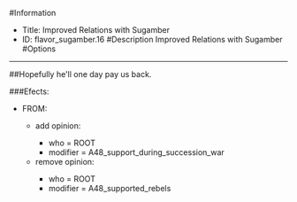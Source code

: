 #Information
 - Title: Improved Relations with Sugamber
 - ID: flavor_sugamber.16
#Description
Improved Relations with Sugamber
#Options

___
##Hopefully he'll one day pay us back.

###Efects:<ul><li>FROM:</li><ul><li>add opinion:</li><ul><li>who = ROOT</li><li>modifier = A48_support_during_succession_war</li></ul><li>remove opinion:</li><ul><li>who = ROOT</li><li>modifier = A48_supported_rebels</li></ul></ul></ul>
